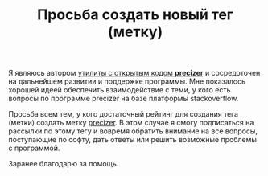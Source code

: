 ﻿---
title: "Просьба создать новый тег (метку)"
se.owner.user_id: 246927
se.owner.display_name: "Dennis V"
se.owner.link: "https://ru.meta.stackoverflow.com/users/246927/dennis-v"
se.link: "https://ru.meta.stackoverflow.com/questions/14566/%d0%9f%d1%80%d0%be%d1%81%d1%8c%d0%b1%d0%b0-%d1%81%d0%be%d0%b7%d0%b4%d0%b0%d1%82%d1%8c-%d0%bd%d0%be%d0%b2%d1%8b%d0%b9-%d1%82%d0%b5%d0%b3-%d0%bc%d0%b5%d1%82%d0%ba%d1%83"
se.question_id: 14566
se.post_type: question
---
<p>Я являюсь автором <a href="https://github.com/precizer/precizer" rel="nofollow noreferrer">утилиты с открытым кодом <strong>precizer</strong></a> и сосредоточен на дальнейшем развитии и поддержке программы. Мне показалось хорошей идеей обеспечить взаимодействие с теми, у кого есть вопросы по программе precizer на базе платформы stackoverflow.</p>
<p>Просьба всем тем, у кого достаточный рейтинг для создания тега (метки) создать метку <a href="https://ru.stackoverflow.com/questions/tagged/precizer" class="s-tag post-tag" title="показать вопросы с меткой [precizer]" aria-label="показать вопросы с меткой [precizer]" rel="tag" aria-labelledby="tag-precizer-tooltip-container" data-tag-menu-origin="Unknown">precizer</a>. В этом случае я смогу подписаться на рассылки по этому тегу и вовремя обратить внимание на все вопросы, поступающие по софту, дать ответы или решить возможные проблемы с программой.</p>
<p>Заранее благодарю за помощь.</p>
